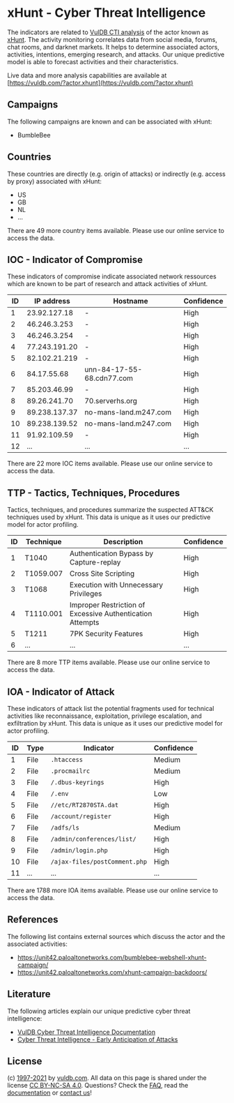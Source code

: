 # xHunt - Cyber Threat Intelligence

The indicators are related to [VulDB CTI analysis](https://vuldb.com/?doc.cti) of the actor known as [xHunt](https://vuldb.com/?actor.xhunt). The activity monitoring correlates data from social media, forums, chat rooms, and darknet markets. It helps to determine associated actors, activities, intentions, emerging research, and attacks. Our unique predictive model is able to forecast activities and their characteristics.

Live data and more analysis capabilities are available at [https://vuldb.com/?actor.xhunt](https://vuldb.com/?actor.xhunt)

## Campaigns

The following campaigns are known and can be associated with xHunt:

* BumbleBee

## Countries

These countries are directly (e.g. origin of attacks) or indirectly (e.g. access by proxy) associated with xHunt:

* US
* GB
* NL
* ...

There are 49 more country items available. Please use our online service to access the data.

## IOC - Indicator of Compromise

These indicators of compromise indicate associated network ressources which are known to be part of research and attack activities of xHunt.

ID | IP address | Hostname | Confidence
-- | ---------- | -------- | ----------
1 | 23.92.127.18 | - | High
2 | 46.246.3.253 | - | High
3 | 46.246.3.254 | - | High
4 | 77.243.191.20 | - | High
5 | 82.102.21.219 | - | High
6 | 84.17.55.68 | unn-84-17-55-68.cdn77.com | High
7 | 85.203.46.99 | - | High
8 | 89.26.241.70 | 70.serverhs.org | High
9 | 89.238.137.37 | no-mans-land.m247.com | High
10 | 89.238.139.52 | no-mans-land.m247.com | High
11 | 91.92.109.59 | - | High
12 | ... | ... | ...

There are 22 more IOC items available. Please use our online service to access the data.

## TTP - Tactics, Techniques, Procedures

Tactics, techniques, and procedures summarize the suspected ATT&CK techniques used by xHunt. This data is unique as it uses our predictive model for actor profiling.

ID | Technique | Description | Confidence
-- | --------- | ----------- | ----------
1 | T1040 | Authentication Bypass by Capture-replay | High
2 | T1059.007 | Cross Site Scripting | High
3 | T1068 | Execution with Unnecessary Privileges | High
4 | T1110.001 | Improper Restriction of Excessive Authentication Attempts | High
5 | T1211 | 7PK Security Features | High
6 | ... | ... | ...

There are 8 more TTP items available. Please use our online service to access the data.

## IOA - Indicator of Attack

These indicators of attack list the potential fragments used for technical activities like reconnaissance, exploitation, privilege escalation, and exfiltration by xHunt. This data is unique as it uses our predictive model for actor profiling.

ID | Type | Indicator | Confidence
-- | ---- | --------- | ----------
1 | File | `.htaccess` | Medium
2 | File | `.procmailrc` | Medium
3 | File | `/.dbus-keyrings` | High
4 | File | `/.env` | Low
5 | File | `//etc/RT2870STA.dat` | High
6 | File | `/account/register` | High
7 | File | `/adfs/ls` | Medium
8 | File | `/admin/conferences/list/` | High
9 | File | `/admin/login.php` | High
10 | File | `/ajax-files/postComment.php` | High
11 | ... | ... | ...

There are 1788 more IOA items available. Please use our online service to access the data.

## References

The following list contains external sources which discuss the actor and the associated activities:

* https://unit42.paloaltonetworks.com/bumblebee-webshell-xhunt-campaign/
* https://unit42.paloaltonetworks.com/xhunt-campaign-backdoors/

## Literature

The following articles explain our unique predictive cyber threat intelligence:

* [VulDB Cyber Threat Intelligence Documentation](https://vuldb.com/?doc.cti)
* [Cyber Threat Intelligence - Early Anticipation of Attacks](https://www.scip.ch/en/?labs.20201022)

## License

(c) [1997-2021](https://vuldb.com/?doc.changelog) by [vuldb.com](https://vuldb.com/?doc.about). All data on this page is shared under the license [CC BY-NC-SA 4.0](https://creativecommons.org/licenses/by-nc-sa/4.0/). Questions? Check the [FAQ](https://vuldb.com/?doc.faq), read the [documentation](https://vuldb.com/?doc) or [contact us](https://vuldb.com/?contact)!
